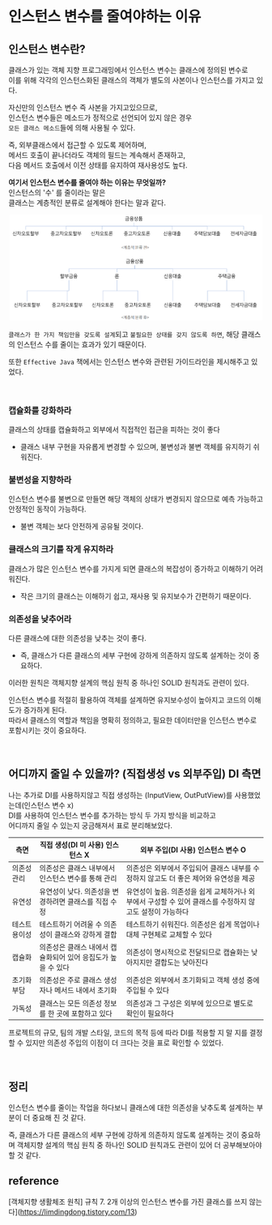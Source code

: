 # 인스턴스 변수를 줄여야하는 이유

## 인스턴스 변수란? <br>
클래스가 있는 객체 지향 프로그래밍에서 인스턴스 변수는 클래스에 정의된 변수로 <br>
이를 위해 각각의 인스턴스화된 클래스의 객체가 별도의 사본이나 인스턴스를 가지고 있다.

자신만의 인스턴스 변수 즉 사본을 가지고있으므로, <br>
인스턴스 변수들은 메소드가 정적으로 선언되어 있지 않은 경우 <br>
`모든 클래스 메소드`들에 의해 사용될 수 있다.

즉, 외부클래스에서 접근할 수 있도록 제어하며, <br>
 메서드 호출이 끝나더라도 객체의 필드는 계속해서 존재하고, <br>
  다음 메서드 호출에서 이전 상태를 유지하여 재사용성도 높다.

**여기서 인스턴스 변수를 줄여야 하는 이유는 무엇일까?** <br>
인스턴스의 '수' 를 줄이라는 말은 <br>
 클래스는 계층적인 분류로 설계해야 한다는 말과 같다.<br>

 <p align="center">
<img src="../ETC/imgs/instance01.png" width="500" alt="instance01"></img>
</p>

`클래스가 한 가지 책임만을 갖도록 설계`되고 `불필요한 상태를 갖지 않도록 하면`, 
해당 클래스의 인스턴스 수를 줄이는 효과가 있기 때문이다.

또한 `Effective Java` 책에서는 인스턴스 변수와 관련된 가이드라인을 제시해주고 있었다.

<br>

### **캡슐화를 강화하라**
클래스의 상태를 캡슐화하고 외부에서 직접적인 접근을 피하는 것이 좋다 
- 클래스 내부 구현을 자유롭게 변경할 수 있으며, 불변성과 불변 객체를 유지하기 쉬워진다.

### **불변성을 지향하라**

인스턴스 변수를 불변으로 만들면 해당 객체의 상태가 변경되지 않으므로 예측 가능하고 안정적인 동작이 가능하다. 
- 불변 객체는 보다 안전하게 공유될 것이다.

### **클래스의 크기를 작게 유지하라**
클래스가 많은 인스턴스 변수를 가지게 되면 클래스의 복잡성이 증가하고 이해하기 어려워진다. 
- 작은 크기의 클래스는 이해하기 쉽고, 재사용 및 유지보수가 간편하기 때문이다.

### **의존성을 낮추어라**
다른 클래스에 대한 의존성을 낮추는 것이 좋다.
-  즉, 클래스가 다른 클래스의 세부 구현에 강하게 의존하지 않도록 설계하는 것이 중요하다.

이러한 원칙은 객체지향 설계의 핵심 원칙 중 하나인 SOLID 원칙과도 관련이 있다. 

인스턴스 변수를 적절히 활용하여 객체를 설계하면 유지보수성이 높아지고 코드의 이해도가 증가하게 된다. <br>
따라서 클래스의 역할과 책임을 명확히 정의하고, 필요한 데이터만을 인스턴스 변수로 포함시키는 것이 중요하다.

<br>

## **어디까지 줄일 수 있을까? (직접생성 vs 외부주입) DI 측면**

나는 추가로 DI를 사용하지않고 직접 생성하는 (InputView, OutPutView)를 사용했었는데(인스턴스 변수 x) <br>
DI를 사용하여 인스턴스 변수를 추가하는 방식
두 가지 방식을 비교하고 <br>
어디까지 줄일 수 있는지 궁금해져서 표로 분리해보았다.

| 측면             | 직접 생성(DI 미 사용) 인스턴스 X                                          | 외부 주입(DI 사용) 인스턴스 변수 O                                        |
|------------------|-----------------------------------------------------------------|-------------------------------------------------------------|
| 의존성 관리       | 의존성은 클래스 내부에서 인스턴스 변수를 통해 관리       | 의존성은 외부에서 주입되어 클래스 내부를 수정하지 않고도 더 좋은 제어와 유연성을 제공                    |
| 유연성            | 유연성이 낮다. 의존성을 변경하려면 클래스를 직접 수정 | 유연성이 높음. 의존성을 쉽게 교체하거나 외부에서 구성할 수 있어 클래스를 수정하지 않고도 설정이 가능하다  |
| 테스트 용이성    | 테스트하기 어려울 수  의존성이 클래스와 강하게 결합 | 테스트하기 쉬워진다. 의존성은 쉽게 목업이나 대체 구현체로 교체할 수 있다                              |
| 캡슐화           | 의존성은 클래스 내에서 캡슐화되어 있어 응집도가 높을 수 있다  | 의존성이 명시적으로 전달되므로 캡슐화는 낮아지지만 결합도는 낮아진다                                 |
| 초기화 부담      | 의존성은 주로 클래스 생성자나 메서드 내에서 초기화           | 의존성은 외부에서 초기화되고 객체 생성 중에 주입될 수 있다                                           |
| 가독성           | 클래스는 모든 의존성 정보를 한 곳에 포함하고 있다               | 의존성과 그 구성은 외부에 있으므로 별도로 확인이 필요하다                                           |

프로젝트의 규모, 팀의 개발 스타일, 코드의 목적 등에 따라 DI를 적용할 지 말 지를 결정할 수 있지만 의존성 주입의 이점이 더 크다는 것을 표로 확인할 수 있었다.

<br>

## 정리
인스턴스 변수를 줄이는 작업을 하다보니 클래스에 대한 의존성을 낮추도록 설계하는 부분이 더 중요해 진 것 같다. <br> 

즉, 클래스가 다른 클래스의 세부 구현에 강하게 의존하지 않도록 설계하는 것이 중요하며 객체지향 설계의 핵심 원칙 중 하나인 SOLID 원칙과도 관련이 있어 더 공부해보아야 할 것 같다.



## reference
[객체지향 생활체조 원칙] 규칙 7. 2개 이상의 인스턴스 변수를 가진 클래스를 쓰지 않는다](https://limdingdong.tistory.com/13)
